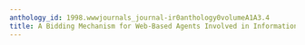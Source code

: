 ```yaml
---
anthology_id: 1998.wwwjournals_journal-ir0anthology0volumeA1A3.4
title: A Bidding Mechanism for Web-Based Agents Involved in Information Classification
---
```

